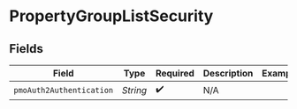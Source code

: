 # PropertyGroupListSecurity


## Fields

| Field                    | Type                     | Required                 | Description              | Example                  |
| ------------------------ | ------------------------ | ------------------------ | ------------------------ | ------------------------ |
| `pmoAuth2Authentication` | *String*                 | :heavy_check_mark:       | N/A                      |                          |